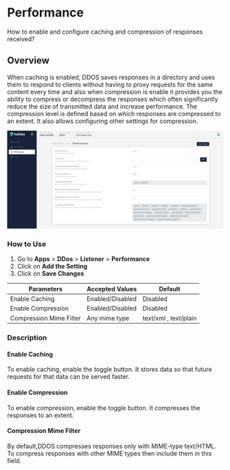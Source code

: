 # Performance
How to enable and configure caching and compression of responses received?

## Overview

When caching is enabled, DDOS saves responses in a directory and uses them to respond to clients without having to proxy requests for the same content every time and also when compression is enable it provides you the ability to compress or decompress the responses which often significantly reduce the size of transmitted data and increase performance. The compression level is defined based on which responses are compressed to an extent. It also allows configuring other settings for compression.

![performance](/img/ddos/v7/docs/performance.png)

### How to Use

1. Go to **Apps** > **DDos** > **Listener** > **Performance**
2. Click on **Add the Setting**
3. Click on **Save Changes**

| Parameters | Accepted Values | Default |
| ----------- | ----------- | --------- |
| Enable Caching | Enabled/Disabled | Disabled
| Enable Compression | Enabled/Disabled | Disabled
| Compression Mime Filter |Any mime type| text/xml , text/plain

### Description 

#### Enable Caching

To enable caching, enable the toggle button. It stores data so that future requests for that data can be served faster.

#### Enable Compression

To enable compression, enable the toggle button. It compresses the responses to an extent.

#### Compression Mime Filter

By default,DDOS compresses responses only with MIME-type text/HTML. To compress responses with other MIME types then include them in this field.